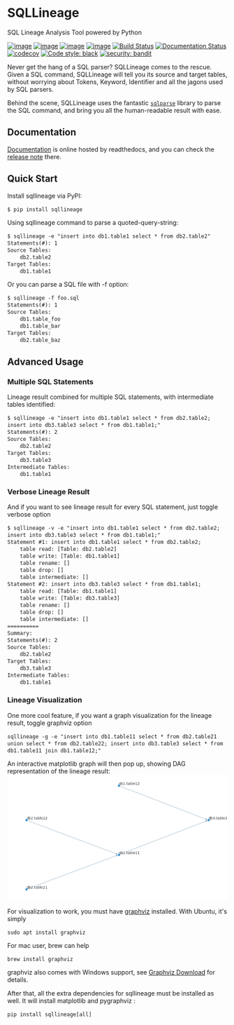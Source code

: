 # SQLLineage
SQL Lineage Analysis Tool powered by Python

[![image](https://img.shields.io/pypi/v/sqllineage.svg)](https://pypi.org/project/sqllineage/)
[![image](https://img.shields.io/pypi/status/sqllineage.svg)](https://pypi.org/project/sqllineage/)
[![image](https://img.shields.io/pypi/pyversions/sqllineage.svg)](https://pypi.org/project/sqllineage/)
[![image](https://img.shields.io/pypi/l/sqllineage.svg)](https://pypi.org/project/sqllineage/)
[![Build Status](https://github.com/reata/sqllineage/workflows/build/badge.svg)](https://github.com/reata/sqllineage/actions)
[![Documentation Status](https://readthedocs.org/projects/sqllineage/badge/?version=latest)](https://sqllineage.readthedocs.io/en/latest/?badge=latest)
[![codecov](https://codecov.io/gh/reata/sqllineage/branch/master/graph/badge.svg)](https://codecov.io/gh/reata/sqllineage)
[![Code style: black](https://img.shields.io/badge/code%20style-black-000000.svg)](https://github.com/psf/black)
[![security: bandit](https://img.shields.io/badge/security-bandit-yellow.svg)](https://github.com/PyCQA/bandit)

Never get the hang of a SQL parser? SQLLineage comes to the rescue. Given a SQL command, SQLLineage will tell you its
source and target tables, without worrying about Tokens, Keyword, Identifier and all the jagons used by SQL parsers.

Behind the scene, SQLLineage uses the fantastic [`sqlparse`](https://github.com/andialbrecht/sqlparse) library to parse 
the SQL command, and bring you all the human-readable result with ease.

## Documentation
[Documentation](https://sqllineage.readthedocs.io) is online hosted by readthedocs, and you can check the 
[release note](https://sqllineage.readthedocs.io/en/latest/release_note/changelog.html) there.


## Quick Start
Install sqllineage via PyPI:
```bash
$ pip install sqllineage
```

Using sqllineage command to parse a quoted-query-string:
```
$ sqllineage -e "insert into db1.table1 select * from db2.table2"
Statements(#): 1
Source Tables:
    db2.table2
Target Tables:
    db1.table1
```

Or you can parse a SQL file with -f option:
```
$ sqllineage -f foo.sql
Statements(#): 1
Source Tables:
    db1.table_foo
    db1.table_bar
Target Tables:
    db2.table_baz
```

## Advanced Usage

### Multiple SQL Statements
Lineage result combined for multiple SQL statements, with intermediate tables identified:
```
$ sqllineage -e "insert into db1.table1 select * from db2.table2; insert into db3.table3 select * from db1.table1;"
Statements(#): 2
Source Tables:
    db2.table2
Target Tables:
    db3.table3
Intermediate Tables:
    db1.table1
```

### Verbose Lineage Result
And if you want to see lineage result for every SQL statement, just toggle verbose option
```
$ sqllineage -v -e "insert into db1.table1 select * from db2.table2; insert into db3.table3 select * from db1.table1;"
Statement #1: insert into db1.table1 select * from db2.table2;
    table read: [Table: db2.table2]
    table write: [Table: db1.table1]
    table rename: []
    table drop: []
    table intermediate: []
Statement #2: insert into db3.table3 select * from db1.table1;
    table read: [Table: db1.table1]
    table write: [Table: db3.table3]
    table rename: []
    table drop: []
    table intermediate: []
==========
Summary:
Statements(#): 2
Source Tables:
    db2.table2
Target Tables:
    db3.table3
Intermediate Tables:
    db1.table1
```

### Lineage Visualization
One more cool feature, if you want a graph visualization for the lineage result, toggle graphviz option
```
sqllineage -g -e "insert into db1.table11 select * from db2.table21 union select * from db2.table22; insert into db3.table3 select * from db1.table11 join db1.table12;"
```
An interactive matplotlib graph will then pop up, showing DAG representation of the lineage result:
<img src="https://raw.githubusercontent.com/reata/sqllineage/master/docs/_static/Figure_1.png">

For visualization to work, you must have [graphviz](https://graphviz.org/) installed. With Ubuntu, it's simply
```
sudo apt install graphviz
```
For mac user, brew can help
```
brew install graphviz
```
graphviz also comes with Windows support, see [Graphviz Download](https://graphviz.org/download/) for details.


After that, all the extra dependencies for sqllineage must be installed as well. It will install matplotlib and pygraphviz :
```
pip install sqllineage[all]
```
